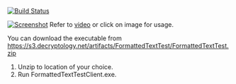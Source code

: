 [![Build Status](https://ci.decryptology.net/api/badges/decryp7/TextDifferenceBetweenNET35And462/status.svg)](https://ci.decryptology.net/decryp7/TextDifferenceBetweenNET35And462)

[![Screenshot](https://dev.decryptology.net/decryp7/TextDifferenceBetweenNET35And462/raw/branch/master/screenshot.png)](https://s3.decryptology.net/videos/Text%20Difference%20Between%20.Net%203.5%20and%204.6.2.mp4)
Refer to [video](https://s3.decryptology.net/videos/Text%20Difference%20Between%20.Net%203.5%20and%204.6.2.mp4) or click on image for usage.

You can download the executable from https://s3.decryptology.net/artifacts/FormattedTextTest/FormattedTextTest.zip
1. Unzip to location of your choice.
2. Run FormattedTextTestClient.exe.